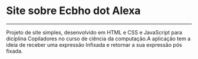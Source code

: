 # Site sobre Ecbho dot Alexa

---

Projeto de site simples, desenvolvido em HTML e CSS e JavaScript para diciplina Copiladores no curso de ciência da computação.A aplicação tem a ideia de receber uma expressão Infixada e retornar a sua expressão pós fixada.
